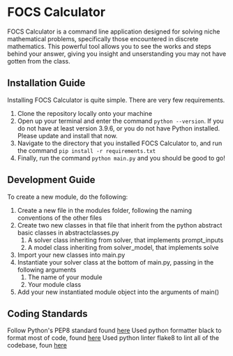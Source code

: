 # FOCS Calculator
FOCS Calculator is a command line application designed for solving niche mathematical problems, specifically those encountered in discrete mathematics. This powerful tool allows you to see the works and steps behind your answer, giving you insight and unserstanding you may not have gotten from the class.

## Installation Guide
Installing FOCS Calculator is quite simple. There are very few requirements.

1. Clone the repository locally onto your machine
2. Open up your terminal and enter the command `python --version`. If you do not have at least version 3.9.6, or you do not have Python installed. Please update and install that now.
3. Navigate to the directory that you installed FOCS Calculator to, and run the command `pip install -r requirements.txt`
4. Finally, run the command `python main.py` and you should be good to go!

## Development Guide
To create a new module, do the following: 

1. Create a new file in the modules folder, following the naming conventions of the other files
2. Create two new classes in that file that inherit from the python abstract basic classes in abstractclasses.py
    1. A solver class inheriting from solver, that implements prompt_inputs
    2. A model class inheriting from solver_model, that implements solve
3. Import your new classes into main.py
4. Instantiate your solver class at the bottom of main.py, passing in the following arguments
    1. The name of your module
    2. Your module class
5. Add your new instantiated module object into the arguments of main()

## Coding Standards
Follow Python's PEP8 standard found [here](https://www.python.org/dev/peps/pep-0008/)
Used python formatter black to format most of code, found [here](https://pypi.org/project/black/)
Used python linter flake8 to lint all of the codebase, foun [here](https://pypi.org/project/flake8/)
